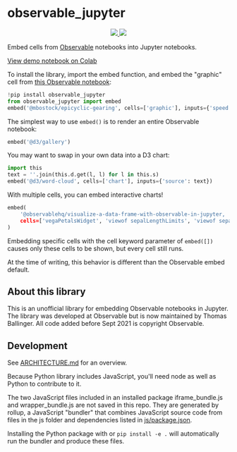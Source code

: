 # observable_jupyter

<p align="center">
<a href="https://pypi.python.org/pypi/observable_jupyter">
    <img src="https://img.shields.io/pypi/v/observable_jupyter.svg" />
</a>
<a href="https://github.com/thomasballinger/observable-jupyter">
    <img src="https://img.shields.io/github/checks-status/thomasballinger/observable-jupyter/main"/>
</a>
</p>

Embed cells from [Observable](https://observablehq.com/) notebooks into Jupyter notebooks.

[View demo notebook on Colab](https://colab.research.google.com/drive/1t_wcE-NqoPO-dpnrB9VMQ0KUxR5e1rML?usp=sharing)

To install the library, import the embed function, and embed the "graphic" cell from [this Observable notebook](https://observablehq.com/@mbostock/epicyclic-gearing):
~~~py
!pip install observable_jupyter
from observable_jupyter import embed
embed('@mbostock/epicyclic-gearing', cells=['graphic'], inputs={'speed': 0.2})
~~~

The simplest way to use `embed()` is to render an entire Observable notebook:
~~~py
embed('@d3/gallery')
~~~

You may want to swap in your own data into a D3 chart:
~~~py
import this
text = ''.join(this.d.get(l, l) for l in this.s)
embed('@d3/word-cloud', cells=['chart'], inputs={'source': text})
~~~

With multiple cells, you can embed interactive charts!
~~~py
embed(
    '@observablehq/visualize-a-data-frame-with-observable-in-jupyter,
    cells=['vegaPetalsWidget', 'viewof sepalLengthLimits', 'viewof sepalWidthLimits'],
)
~~~

Embedding specific cells with the cell keyword parameter of `embed([])` causes only these cells to be shown, but every cell still runs.

At the time of writing, this behavior is different than the Observable embed default.

## About this library

This is an unofficial library for embedding Observable notebooks in Jupyter.
The library was developed at Observable but is now maintained by Thomas Ballinger.
All code added before Sept 2021 is copyright Observable.

## Development

See [ARCHITECTURE.md](./ARCHITECTURE.md) for an overview.

Because Python library includes JavaScript, you'll need node as well as Python to contribute to it.

The two JavaScript files included in an installed package iframe_bundle.js and wrapper_bundle.js are not saved in this repo.
They are generated by rollup, a JavaScript "bundler" that combines JavaScript source code
from files in the js folder and dependencies listed in [js/package.json](./js/package.json).

Installing the Python package with or `pip install -e .` will automatically run the bundler and produce these files.

